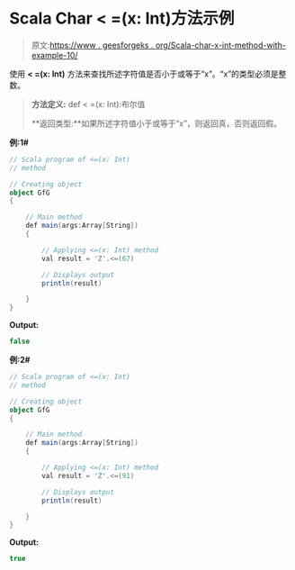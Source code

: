 # Scala Char < =(x: Int)方法示例

> 原文:[https://www . geesforgeks . org/Scala-char-x-int-method-with-example-10/](https://www.geeksforgeeks.org/scala-char-x-int-method-with-example-10/)

使用 **< =(x: Int)** 方法来查找所述字符值是否小于或等于“x”。“x”的类型必须是整数。

> **方法定义:** def < =(x: Int):布尔值
> 
> **返回类型:**如果所述字符值小于或等于“x”，则返回真，否则返回假。

**例:1#**

```scala
// Scala program of <=(x: Int)
// method

// Creating object
object GfG
{ 

    // Main method
    def main(args:Array[String])
    {

        // Applying <=(x: Int) method 
        val result = 'Z'.<=(67)

        // Displays output
        println(result)

    }
} 
```

**Output:**

```scala
false

```

**例:2#**

```scala
// Scala program of <=(x: Int)
// method

// Creating object
object GfG
{ 

    // Main method
    def main(args:Array[String])
    {

        // Applying <=(x: Int) method
        val result = 'Z'.<=(91)

        // Displays output
        println(result)

    }
} 
```

**Output:**

```scala
true

```